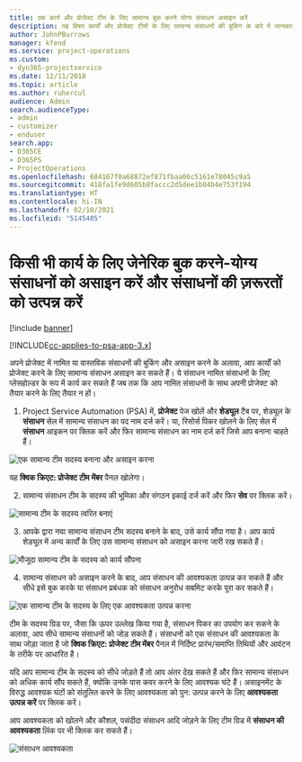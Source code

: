 ```yaml
---
title: एक कार्य और प्रोजेक्ट टीम के लिए सामान्य बुक करने योग्य संसाधन असाइन करें
description: यह विषय कार्यों और प्रोजेक्ट टीमों के लिए सामान्य संसाधनों की बुकिंग के बारे में जानकारी प्रदान करता है।
author: JohnPBurrows
manager: kfend
ms.service: project-operations
ms.custom:
- dyn365-projectservice
ms.date: 12/11/2018
ms.topic: article
ms.author: ruhercul
audience: Admin
search.audienceType:
- admin
- customizer
- enduser
search.app:
- D365CE
- D365PS
- ProjectOperations
ms.openlocfilehash: 684167f0a68872ef871fbaa06c5161e78045c9a5
ms.sourcegitcommit: 418fa1fe9d605b8faccc2d5dee1b04b4e753f194
ms.translationtype: HT
ms.contentlocale: hi-IN
ms.lasthandoff: 02/10/2021
ms.locfileid: "5145405"
---
```

# <a name="assign-generic-bookable-resources-to-a-task-and-generate-resource-requirements"></a>किसी भी कार्य के लिए जेनेरिक बुक करने-योग्य संसाधनों को असाइन करें और संसाधनों की ज़रूरतों को उत्पन्न करें 

[!include [banner](../includes/psa-now-project-operations.md)]

[!INCLUDE[cc-applies-to-psa-app-3.x](../includes/cc-applies-to-psa-app-3x.md)]

अपने प्रोजेक्ट में नामित या वास्तविक संसाधनों की बुकिंग और असाइन करने के अलावा, आप कार्यों को प्रोजेक्ट करने के लिए सामान्य संसाधन असाइन कर सकते हैं। ये संसाधन नामित संसाधनों के लिए प्लेसहोल्डर के रूप में कार्य कर सकते हैं जब तक कि आप नामित संसाधनों के साथ अपनी प्रोजेक्ट को तैयार करने के लिए तैयार न हों। 

1. Project Service Automation (PSA) में, **प्रोजेक्ट** पेज खोलें और **शेड्यूल** टैब पर, शेड्यूल के **संसाधन** सेल में सामान्य संसाधन का पद नाम दर्ज करें। या, रिसोर्स पिकर खोलने के लिए सेल में **संसाधन** आइकन पर क्लिक करें और फिर सामान्य संसाधन का नाम दर्ज करें जिसे आप बनाना चाहते हैं।

![एक सामान्य टीम सदस्य बनाना और असाइन करना](media/RM-how-to-9.png)

यह **क्विक क्रिएट: प्रोजेक्ट टीम मेंबर** पैनल खोलेगा। 

2. सामान्य संसाधन टीम के सदस्य की भूमिका और संगठन इकाई दर्ज करें और फिर **सेव** पर क्लिक करें।

![सामान्य टीम के सदस्य त्वरित बनाएं](media/RM-how-to-10.png)

3. आपके द्वारा नया सामान्य संसाधन टीम सदस्य बनाने के बाद, उसे कार्य सौंपा गया है। आप कार्य शेड्यूल में अन्य कार्यों के लिए उस सामान्य संसाधन को असाइन करना जारी रख सकते हैं।

![मौजूदा सामान्य टीम के सदस्य को कार्य सौंपना](media/RM-how-to-11.png)

4. सामान्य संसाधन को असाइन करने के बाद, आप संसाधन की आवश्यकता उत्पन्न कर सकते हैं और सीधे इसे बुक करके या संसाधन प्रबंधक को संसाधन अनुरोध सबमिट करके पूरा कर सकते हैं।

![एक सामान्य टीम के सदस्य के लिए एक आवश्यकता उत्पन्न करना](media/RM-how-to-12.png)

टीम के सदस्य ग्रिड पर, जैसा कि ऊपर उल्लेख किया गया है, संसाधन पिकर का उपयोग कर सकने के अलावा, आप सीधे सामान्य संसाधनों को जोड़ सकते हैं। संसाधनों को एक संसाधन की आवश्यकता के साथ जोड़ा जाता है जो **क्विक क्रिएट: प्रोजेक्ट टीम मेंबर** पैनल में निर्दिष्ट प्रारंभ/समाप्ति तिथियों और आवंटन के तरीके पर आधारित है।

यदि आप सामान्य टीम के सदस्य को सीधे जोड़ते हैं तो आप अंतर देख सकते हैं और फिर सामान्य संसाधन को अधिक कार्य सौंप सकते हैं, क्योंकि उनके पास कवर करने के लिए आवश्यक घंटे हैं। असाइनमेंट के विरुद्ध आवश्यक घंटों को संतुलित करने के लिए आवश्यकता को पुन: उत्पन्न करने के लिए **आवश्यकता उत्पन्न करें** पर क्लिक करें।

आप आवश्यकता को खोलने और कौशल, पसंदीदा संसाधन आदि जोड़ने के लिए टीम ग्रिड में **संसाधन की आवश्यकता** लिंक पर भी क्लिक कर सकते हैं।

![संसाधन आवश्यकता](media/RM-how-to-13.png)

